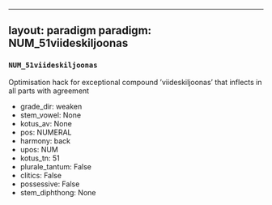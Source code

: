 
---
layout: paradigm
paradigm: NUM_51viideskiljoonas
---
### ` NUM_51viideskiljoonas `

Optimisation hack for exceptional compound ’viideskiljoonas’ that inflects in all parts with agreement
* grade_dir: weaken
* stem_vowel: None
* kotus_av: None
* pos: NUMERAL
* harmony: back
* upos: NUM
* kotus_tn: 51
* plurale_tantum: False
* clitics: False
* possessive: False
* stem_diphthong: None
